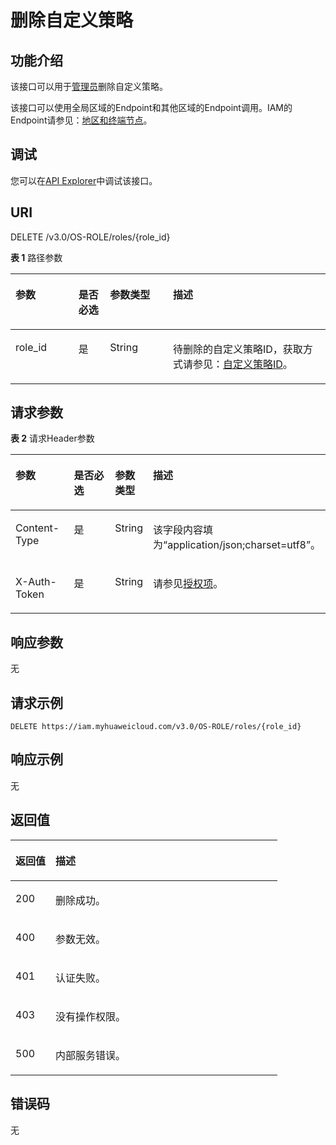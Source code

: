 # 删除自定义策略<a name="iam_02_0015"></a>

## 功能介绍<a name="zh-cn_topic_0222037462_section8253854104110"></a>

该接口可以用于<u>[管理员](https://support.huaweicloud.com/usermanual-iam/iam_01_0001.html)</u><u></u>删除自定义策略。

该接口可以使用全局区域的Endpoint和其他区域的Endpoint调用。IAM的Endpoint请参见：[地区和终端节点](https://developer.huaweicloud.com/endpoint?IAM)。

## 调试<a name="section819892818513"></a>

您可以在[API Explorer](https://apiexplorer.developer.huaweicloud.com/apiexplorer/doc?product=IAM&api=DeleteCustomPolicy)中调试该接口。

## URI<a name="zh-cn_topic_0222037462_section5256155417415"></a>

DELETE /v3.0/OS-ROLE/roles/\{role\_id\}

**表 1**  路径参数

<a name="zh-cn_topic_0222037462_table9258125412417"></a>
<table><thead align="left"><tr id="zh-cn_topic_0222037462_row16257154134115"><th class="cellrowborder" valign="top" width="20%" id="mcps1.2.5.1.1"><p id="zh-cn_topic_0222037462_p22581654114120"><a name="zh-cn_topic_0222037462_p22581654114120"></a><a name="zh-cn_topic_0222037462_p22581654114120"></a>参数</p>
</th>
<th class="cellrowborder" valign="top" width="10%" id="mcps1.2.5.1.2"><p id="zh-cn_topic_0222037462_p125945418419"><a name="zh-cn_topic_0222037462_p125945418419"></a><a name="zh-cn_topic_0222037462_p125945418419"></a>是否必选</p>
</th>
<th class="cellrowborder" valign="top" width="20%" id="mcps1.2.5.1.3"><p id="zh-cn_topic_0222037462_p122601854184118"><a name="zh-cn_topic_0222037462_p122601854184118"></a><a name="zh-cn_topic_0222037462_p122601854184118"></a>参数类型</p>
</th>
<th class="cellrowborder" valign="top" width="50%" id="mcps1.2.5.1.4"><p id="zh-cn_topic_0222037462_p19261175417410"><a name="zh-cn_topic_0222037462_p19261175417410"></a><a name="zh-cn_topic_0222037462_p19261175417410"></a>描述</p>
</th>
</tr>
</thead>
<tbody><tr id="zh-cn_topic_0222037462_row13257654104111"><td class="cellrowborder" valign="top" width="20%" headers="mcps1.2.5.1.1 "><p id="zh-cn_topic_0222037462_p7261165418417"><a name="zh-cn_topic_0222037462_p7261165418417"></a><a name="zh-cn_topic_0222037462_p7261165418417"></a>role_id</p>
</td>
<td class="cellrowborder" valign="top" width="10%" headers="mcps1.2.5.1.2 "><p id="zh-cn_topic_0222037462_p1262205419416"><a name="zh-cn_topic_0222037462_p1262205419416"></a><a name="zh-cn_topic_0222037462_p1262205419416"></a>是</p>
</td>
<td class="cellrowborder" valign="top" width="20%" headers="mcps1.2.5.1.3 "><p id="zh-cn_topic_0222037462_p426316548410"><a name="zh-cn_topic_0222037462_p426316548410"></a><a name="zh-cn_topic_0222037462_p426316548410"></a>String</p>
</td>
<td class="cellrowborder" valign="top" width="50%" headers="mcps1.2.5.1.4 "><p id="zh-cn_topic_0222037462_p162645546416"><a name="zh-cn_topic_0222037462_p162645546416"></a><a name="zh-cn_topic_0222037462_p162645546416"></a>待删除的自定义策略ID，获取方式请参见：<a href="查询自定义策略列表.md">自定义策略ID</a>。</p>
</td>
</tr>
</tbody>
</table>

## 请求参数<a name="zh-cn_topic_0222037462_section426415415414"></a>

**表 2**  请求Header参数

<a name="zh-cn_topic_0222037462_HeaderParameter"></a>
<table><thead align="left"><tr id="zh-cn_topic_0222037462_row426595420415"><th class="cellrowborder" valign="top" width="20%" id="mcps1.2.5.1.1"><p id="zh-cn_topic_0222037462_p6267454144115"><a name="zh-cn_topic_0222037462_p6267454144115"></a><a name="zh-cn_topic_0222037462_p6267454144115"></a>参数</p>
</th>
<th class="cellrowborder" valign="top" width="20%" id="mcps1.2.5.1.2"><p id="zh-cn_topic_0222037462_p2026715414418"><a name="zh-cn_topic_0222037462_p2026715414418"></a><a name="zh-cn_topic_0222037462_p2026715414418"></a>是否必选</p>
</th>
<th class="cellrowborder" valign="top" width="10%" id="mcps1.2.5.1.3"><p id="zh-cn_topic_0222037462_p1268154164117"><a name="zh-cn_topic_0222037462_p1268154164117"></a><a name="zh-cn_topic_0222037462_p1268154164117"></a>参数类型</p>
</th>
<th class="cellrowborder" valign="top" width="50%" id="mcps1.2.5.1.4"><p id="zh-cn_topic_0222037462_p12269754154111"><a name="zh-cn_topic_0222037462_p12269754154111"></a><a name="zh-cn_topic_0222037462_p12269754154111"></a>描述</p>
</th>
</tr>
</thead>
<tbody><tr id="zh-cn_topic_0222037462_row1265105417412"><td class="cellrowborder" valign="top" width="20%" headers="mcps1.2.5.1.1 "><p id="zh-cn_topic_0222037462_p127045413414"><a name="zh-cn_topic_0222037462_p127045413414"></a><a name="zh-cn_topic_0222037462_p127045413414"></a>Content-Type</p>
</td>
<td class="cellrowborder" valign="top" width="20%" headers="mcps1.2.5.1.2 "><p id="zh-cn_topic_0222037462_p17271165419416"><a name="zh-cn_topic_0222037462_p17271165419416"></a><a name="zh-cn_topic_0222037462_p17271165419416"></a>是</p>
</td>
<td class="cellrowborder" valign="top" width="10%" headers="mcps1.2.5.1.3 "><p id="zh-cn_topic_0222037462_p4271354114115"><a name="zh-cn_topic_0222037462_p4271354114115"></a><a name="zh-cn_topic_0222037462_p4271354114115"></a>String</p>
</td>
<td class="cellrowborder" valign="top" width="50%" headers="mcps1.2.5.1.4 "><p id="zh-cn_topic_0222037462_p2272145415413"><a name="zh-cn_topic_0222037462_p2272145415413"></a><a name="zh-cn_topic_0222037462_p2272145415413"></a>该字段内容填为“application/json;charset=utf8”。</p>
</td>
</tr>
<tr id="zh-cn_topic_0222037462_row7265454194118"><td class="cellrowborder" valign="top" width="20%" headers="mcps1.2.5.1.1 "><p id="zh-cn_topic_0222037462_p127355494119"><a name="zh-cn_topic_0222037462_p127355494119"></a><a name="zh-cn_topic_0222037462_p127355494119"></a>X-Auth-Token</p>
</td>
<td class="cellrowborder" valign="top" width="20%" headers="mcps1.2.5.1.2 "><p id="zh-cn_topic_0222037462_p1273145404110"><a name="zh-cn_topic_0222037462_p1273145404110"></a><a name="zh-cn_topic_0222037462_p1273145404110"></a>是</p>
</td>
<td class="cellrowborder" valign="top" width="10%" headers="mcps1.2.5.1.3 "><p id="zh-cn_topic_0222037462_p5274254104118"><a name="zh-cn_topic_0222037462_p5274254104118"></a><a name="zh-cn_topic_0222037462_p5274254104118"></a>String</p>
</td>
<td class="cellrowborder" valign="top" width="50%" headers="mcps1.2.5.1.4 "><p id="zh-cn_topic_0222037462_p1527515474114"><a name="zh-cn_topic_0222037462_p1527515474114"></a><a name="zh-cn_topic_0222037462_p1527515474114"></a>请参见<a href="授权项.md">授权项</a>。</p>
</td>
</tr>
</tbody>
</table>

## 响应参数<a name="zh-cn_topic_0222037462_section1027513548416"></a>

无

## 请求示例<a name="zh-cn_topic_0222037462_section10277175484115"></a>

```
DELETE https://iam.myhuaweicloud.com/v3.0/OS-ROLE/roles/{role_id}
```

## 响应示例<a name="zh-cn_topic_0222037462_section1027995464118"></a>

无

## 返回值<a name="zh-cn_topic_0222037462_section1428111548414"></a>

<a name="zh-cn_topic_0222037462_table287"></a>
<table><thead align="left"><tr id="zh-cn_topic_0222037462_row10282175413413"><th class="cellrowborder" valign="top" width="15%" id="mcps1.1.3.1.1"><p id="zh-cn_topic_0222037462_p1428435415418"><a name="zh-cn_topic_0222037462_p1428435415418"></a><a name="zh-cn_topic_0222037462_p1428435415418"></a>返回值</p>
</th>
<th class="cellrowborder" valign="top" width="85%" id="mcps1.1.3.1.2"><p id="zh-cn_topic_0222037462_p22848541410"><a name="zh-cn_topic_0222037462_p22848541410"></a><a name="zh-cn_topic_0222037462_p22848541410"></a>描述</p>
</th>
</tr>
</thead>
<tbody><tr id="zh-cn_topic_0222037462_row17283135454116"><td class="cellrowborder" valign="top" width="15%" headers="mcps1.1.3.1.1 "><p id="zh-cn_topic_0222037462_p172856544418"><a name="zh-cn_topic_0222037462_p172856544418"></a><a name="zh-cn_topic_0222037462_p172856544418"></a>200</p>
</td>
<td class="cellrowborder" valign="top" width="85%" headers="mcps1.1.3.1.2 "><p id="zh-cn_topic_0222037462_p828625424113"><a name="zh-cn_topic_0222037462_p828625424113"></a><a name="zh-cn_topic_0222037462_p828625424113"></a>删除成功。</p>
</td>
</tr>
<tr id="zh-cn_topic_0222037462_row7283175454111"><td class="cellrowborder" valign="top" width="15%" headers="mcps1.1.3.1.1 "><p id="zh-cn_topic_0222037462_p12286115412413"><a name="zh-cn_topic_0222037462_p12286115412413"></a><a name="zh-cn_topic_0222037462_p12286115412413"></a>400</p>
</td>
<td class="cellrowborder" valign="top" width="85%" headers="mcps1.1.3.1.2 "><p id="zh-cn_topic_0222037462_p2287454104117"><a name="zh-cn_topic_0222037462_p2287454104117"></a><a name="zh-cn_topic_0222037462_p2287454104117"></a>参数无效。</p>
</td>
</tr>
<tr id="zh-cn_topic_0222037462_row132833546415"><td class="cellrowborder" valign="top" width="15%" headers="mcps1.1.3.1.1 "><p id="zh-cn_topic_0222037462_p1128815494115"><a name="zh-cn_topic_0222037462_p1128815494115"></a><a name="zh-cn_topic_0222037462_p1128815494115"></a>401</p>
</td>
<td class="cellrowborder" valign="top" width="85%" headers="mcps1.1.3.1.2 "><p id="zh-cn_topic_0222037462_p162888543412"><a name="zh-cn_topic_0222037462_p162888543412"></a><a name="zh-cn_topic_0222037462_p162888543412"></a>认证失败。</p>
</td>
</tr>
<tr id="zh-cn_topic_0222037462_row1928316544412"><td class="cellrowborder" valign="top" width="15%" headers="mcps1.1.3.1.1 "><p id="zh-cn_topic_0222037462_p11289165410416"><a name="zh-cn_topic_0222037462_p11289165410416"></a><a name="zh-cn_topic_0222037462_p11289165410416"></a>403</p>
</td>
<td class="cellrowborder" valign="top" width="85%" headers="mcps1.1.3.1.2 "><p id="zh-cn_topic_0222037462_p15290135494119"><a name="zh-cn_topic_0222037462_p15290135494119"></a><a name="zh-cn_topic_0222037462_p15290135494119"></a>没有操作权限。</p>
</td>
</tr>
<tr id="zh-cn_topic_0222037462_row1728310542410"><td class="cellrowborder" valign="top" width="15%" headers="mcps1.1.3.1.1 "><p id="zh-cn_topic_0222037462_p1529019542411"><a name="zh-cn_topic_0222037462_p1529019542411"></a><a name="zh-cn_topic_0222037462_p1529019542411"></a>500</p>
</td>
<td class="cellrowborder" valign="top" width="85%" headers="mcps1.1.3.1.2 "><p id="zh-cn_topic_0222037462_p1329155474114"><a name="zh-cn_topic_0222037462_p1329155474114"></a><a name="zh-cn_topic_0222037462_p1329155474114"></a>内部服务错误。</p>
</td>
</tr>
</tbody>
</table>

## 错误码<a name="zh-cn_topic_0222037462_section829219543416"></a>

无

